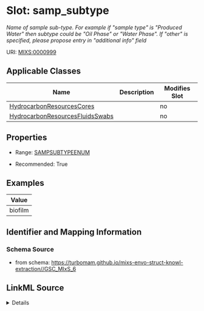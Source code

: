 # Slot: samp_subtype


_Name of sample sub-type. For example if "sample type" is "Produced Water" then subtype could be "Oil Phase" or "Water Phase". If "other" is specified, please propose entry in "additional info" field_



URI: [MIXS:0000999](https://w3id.org/mixs/0000999)



<!-- no inheritance hierarchy -->




## Applicable Classes

| Name | Description | Modifies Slot |
| --- | --- | --- |
[HydrocarbonResourcesCores](HydrocarbonResourcesCores.md) |  |  no  |
[HydrocarbonResourcesFluidsSwabs](HydrocarbonResourcesFluidsSwabs.md) |  |  no  |







## Properties

* Range: [SAMPSUBTYPEENUM](SAMPSUBTYPEENUM.md)

* Recommended: True






## Examples

| Value |
| --- |
| biofilm |

## Identifier and Mapping Information







### Schema Source


* from schema: https://turbomam.github.io/mixs-envo-struct-knowl-extraction//GSC_MIxS_6




## LinkML Source

<details>
```yaml
name: samp_subtype
description: Name of sample sub-type. For example if "sample type" is "Produced Water"
  then subtype could be "Oil Phase" or "Water Phase". If "other" is specified, please
  propose entry in "additional info" field
title: sample subtype
notes:
- sample
examples:
- value: biofilm
from_schema: https://turbomam.github.io/mixs-envo-struct-knowl-extraction//GSC_MIxS_6
rank: 1000
slot_uri: MIXS:0000999
multivalued: false
alias: samp_subtype
domain_of:
- HydrocarbonResourcesCores
- HydrocarbonResourcesFluidsSwabs
range: SAMP_SUBTYPE_ENUM
recommended: true

```
</details>